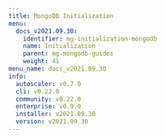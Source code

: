 ```yaml
---
title: MongoDB Initialization
menu:
  docs_v2021.09.30:
    identifier: mg-initialization-mongodb
    name: Initialization
    parent: mg-mongodb-guides
    weight: 41
menu_name: docs_v2021.09.30
info:
  autoscaler: v0.7.0
  cli: v0.22.0
  community: v0.22.0
  enterprise: v0.9.0
  installer: v2021.09.30
  version: v2021.09.30
---
```


